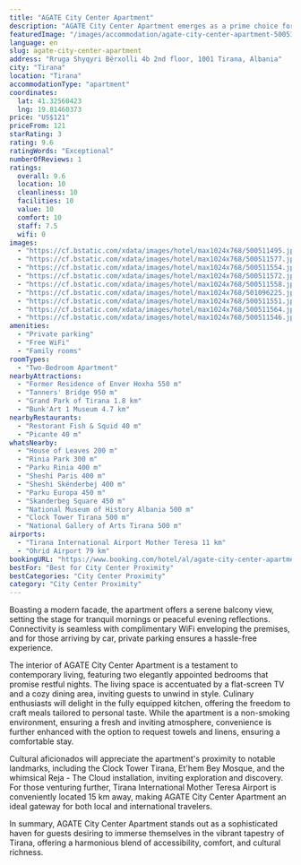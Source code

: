 ```yaml
---
title: "AGATE City Center Apartment"
description: "AGATE City Center Apartment emerges as a prime choice for travelers seeking the perfect blend of comfort and convenience in the heart of Tirana."
featuredImage: "/images/accommodation/agate-city-center-apartment-500511495.jpg"
language: en
slug: agate-city-center-apartment
address: "Rruga Shyqyri Bërxolli 4b 2nd floor, 1001 Tirana, Albania"
city: "Tirana"
location: "Tirana"
accommodationType: "apartment"
coordinates:
  lat: 41.32560423
  lng: 19.81460373
price: "US$121"
priceFrom: 121
starRating: 3
rating: 9.6
ratingWords: "Exceptional"
numberOfReviews: 1
ratings:
  overall: 9.6
  location: 10
  cleanliness: 10
  facilities: 10
  value: 10
  comfort: 10
  staff: 7.5
  wifi: 0
images:
  - "https://cf.bstatic.com/xdata/images/hotel/max1024x768/500511495.jpg?k=46f63842534b29da37d0431fb4c0fdd52edc6e9b054250d7198e7edff2bc2007&o=&hp=1"
  - "https://cf.bstatic.com/xdata/images/hotel/max1024x768/500511577.jpg?k=cfc5c3d3b08dfd077abeb50098d0d669a3bc45117367fc21486afe091211ccb7&o=&hp=1"
  - "https://cf.bstatic.com/xdata/images/hotel/max1024x768/500511554.jpg?k=f504f962dc863303abd73e8262bda7c7b080ce18476934bf9dea474e405d37ad&o=&hp=1"
  - "https://cf.bstatic.com/xdata/images/hotel/max1024x768/500511572.jpg?k=4e68bd372abdcf52b83bc6d21ca6fa8d0960e8b97b46eebf0f8c7d85e994bb39&o=&hp=1"
  - "https://cf.bstatic.com/xdata/images/hotel/max1024x768/500511558.jpg?k=43c11d110792fbca236d5f0b34952fcf13d403b29e77af80ca2b83097d954d55&o=&hp=1"
  - "https://cf.bstatic.com/xdata/images/hotel/max1024x768/501096225.jpg?k=d60f22ed12a321e03fe05b609a1e8c7486f40cd2706687a46e0d2cacc966a67c&o=&hp=1"
  - "https://cf.bstatic.com/xdata/images/hotel/max1024x768/500511551.jpg?k=179e103149971fb77f4da3c04b65528cba4c4e67caa6dfbdbb906a0aaa515b5f&o=&hp=1"
  - "https://cf.bstatic.com/xdata/images/hotel/max1024x768/500511564.jpg?k=c1aedf06a2c2a8bca6c6b5084ad3815d2a31b2a3ae5c1f62328726de4f95fa3c&o=&hp=1"
  - "https://cf.bstatic.com/xdata/images/hotel/max1024x768/500511546.jpg?k=d1210f308a2f9bf8f9265c3802d84697e1f7484672ae5dfd0ff9e443b1965f43&o=&hp=1"
amenities:
  - "Private parking"
  - "Free WiFi"
  - "Family rooms"
roomTypes:
  - "Two-Bedroom Apartment"
nearbyAttractions:
  - "Former Residence of Enver Hoxha 550 m"
  - "Tanners' Bridge 950 m"
  - "Grand Park of Tirana 1.8 km"
  - "Bunk'Art 1 Museum 4.7 km"
nearbyRestaurants:
  - "Restorant Fish & Squid 40 m"
  - "Picante 40 m"
whatsNearby:
  - "House of Leaves 200 m"
  - "Rinia Park 300 m"
  - "Parku Rinia 400 m"
  - "Sheshi Paris 400 m"
  - "Sheshi Skënderbej 400 m"
  - "Parku Europa 450 m"
  - "Skanderbeg Square 450 m"
  - "National Museum of History Albania 500 m"
  - "Clock Tower Tirana 500 m"
  - "National Gallery of Arts Tirana 500 m"
airports:
  - "Tirana International Airport Mother Teresa 11 km"
  - "Ohrid Airport 79 km"
bookingURL: "https://www.booking.com/hotel/al/agate-city-center-apartment-tirane.en-gb.html?aid=8035640"
bestFor: "Best for City Center Proximity"
bestCategories: "City Center Proximity"
category: "City Center Proximity"
---
```


Boasting a modern facade, the apartment offers a serene balcony view, setting the stage for tranquil mornings or peaceful evening reflections. Connectivity is seamless with complimentary WiFi enveloping the premises, and for those arriving by car, private parking ensures a hassle-free experience.

The interior of AGATE City Center Apartment is a testament to contemporary living, featuring two elegantly appointed bedrooms that promise restful nights. The living space is accentuated by a flat-screen TV and a cozy dining area, inviting guests to unwind in style. Culinary enthusiasts will delight in the fully equipped kitchen, offering the freedom to craft meals tailored to personal taste. While the apartment is a non-smoking environment, ensuring a fresh and inviting atmosphere, convenience is further enhanced with the option to request towels and linens, ensuring a comfortable stay.

Cultural aficionados will appreciate the apartment's proximity to notable landmarks, including the Clock Tower Tirana, Et'hem Bey Mosque, and the whimsical Reja - The Cloud installation, inviting exploration and discovery. For those venturing further, Tirana International Mother Teresa Airport is conveniently located 15 km away, making AGATE City Center Apartment an ideal gateway for both local and international travelers.

In summary, AGATE City Center Apartment stands out as a sophisticated haven for guests desiring to immerse themselves in the vibrant tapestry of Tirana, offering a harmonious blend of accessibility, comfort, and cultural richness.